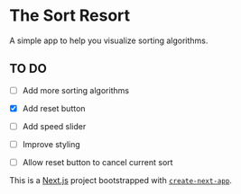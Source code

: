 # The Sort Resort

A simple app to help you visualize sorting algorithms.

## TO DO

- [ ] Add more sorting algorithms
- [X] Add reset button
- [ ] Add speed slider
- [ ] Improve styling
- [ ] Allow reset button to cancel current sort


This is a [Next.js](https://nextjs.org/) project bootstrapped with [`create-next-app`](https://github.com/vercel/next.js/tree/canary/packages/create-next-app).